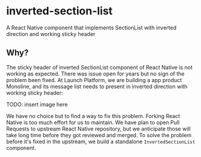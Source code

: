 # inverted-section-list
A React Native component that implements SectionList with inverted direction and working sticky header

## Why?

The sticky header of inverted SectionList component of React Native is not working as expected.
There was issue open for years but no sign of the problem been fixed. At Launch Platform,
we are building a app product Monoline, and its message list needs to present in inverted direction
with working sticky header:

TODO: insert image here

We have no choice but to find a way to fix this problem. Forking React Native is too much effort for us
to maintain. We have plan to open Pull Requests to upstream React Native repository, but we anticipate those
will take long time before they got reviewed and merged. To solve the problem before it's fixed in the upstream,
we build a standalone `InvertedSectionList` component.
